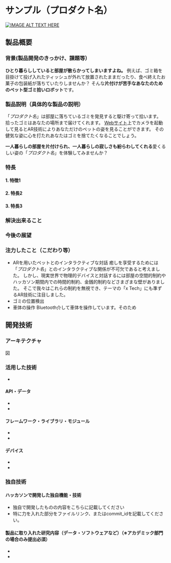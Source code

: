 # サンプル（プロダクト名）

[![IMAGE ALT TEXT HERE](https://jphacks.com/wp-content/uploads/2022/08/JPHACKS2022_ogp.jpg)](https://www.youtube.com/watch?v=LUPQFB4QyVo)

## 製品概要
### 背景(製品開発のきっかけ、課題等）

**ひとり暮らししていると部屋が散らかってしまいますよね。**
例えば、ゴミ箱を目掛けて投げ入れたティッシュが外れて放置されたままだったり、食べ終えたお菓子の包装紙が落ちていたりしませんか？
そんな**片付けが苦手なあなたのためのペット型ゴミ拾いロボット**です。

### 製品説明（具体的な製品の説明）
「*プロダクト名*」は部屋に落ちているゴミを発見すると駆け寄って拾います。
拾ったゴミはあなたの場所まで届けてくれます。
[Webサイト]()上でカメラを起動して見るとAR技術によりあなただけのペットの姿を見ることができます。
その健気な姿に心を打たれあなたはゴミを捨てたくなることでしょう。

**一人暮らしの部屋を片付けられ、一人暮らしの寂しさも紛らわしてくれる**愛くるしい姿の「*プロダクト名*」を体験してみませんか？
### 特長
#### 1. 特徴1
#### 2. 特長2
#### 3. 特長3

### 解決出来ること
### 今後の展望
### 注力したこと（こだわり等）
* ARを用いたペットとのインタラクティブな対話
  癒しを享受するためには「*プロダクト名*」とのインタラクティブな関係が不可欠であると考えました。
  しかし、現実世界で物理的デバイスと対話するには部屋の空間的制約やハッカソン期間内での時間的制約、金銭的制約などさまざまな壁がありました。
  そこで我々はこれらの制約を無視でき、テーマの「x Tech」にも準ずるAR技術に注目しました。
* ゴミの位置検出
* 車体の操作
  Bluetooth介して車体を操作しています。そのため

## 開発技術
### アーキテクチャ
図
### 活用した技術
- 
#### API・データ
* 
* 

#### フレームワーク・ライブラリ・モジュール
* 
* 

#### デバイス
* 
* 

### 独自技術
#### ハッカソンで開発した独自機能・技術
* 独自で開発したものの内容をこちらに記載してください
* 特に力を入れた部分をファイルリンク、またはcommit_idを記載してください。

#### 製品に取り入れた研究内容（データ・ソフトウェアなど）（※アカデミック部門の場合のみ提出必須）
* 
* 
